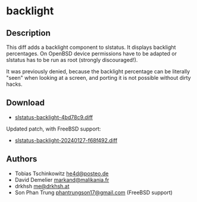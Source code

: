 backlight
=========

Description
-----------
This diff adds a backlight component to slstatus. It displays
backlight percentages. On OpenBSD device permissions have to be
adapted or slstatus has to be run as root (strongly discouraged!).

It was previously denied, because the backlight percentage can be
literally "seen" when looking at a screen, and porting it is not
possible without dirty hacks.

Download
--------
* [slstatus-backlight-4bd78c9.diff](slstatus-backlight-4bd78c9.diff)

Updated patch, with FreeBSD support:

* [slstatus-backlight-20240127-f68f492.diff](slstatus-backlight-20240127-f68f492.diff)

Authors
-------
* Tobias Tschinkowitz <he4d@posteo.de>
* David Demelier <markand@malikania.fr>
* drkhsh <me@drkhsh.at>
* Son Phan Trung <phantrungson17@gmail.com> (FreeBSD support)
